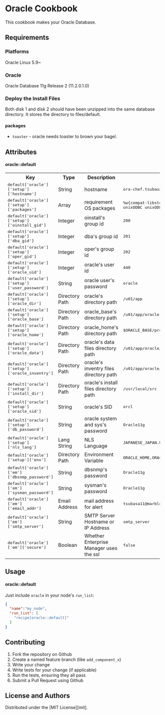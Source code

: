 Oracle Cookbook
===============
This cookbook makes your Oracle Database.

Requirements
------------
### Platforms
Oracle Linux 5.9~
### Oracle
Oracle Database 11g Release 2 (11.2.0.1.0)

### Deploy the Install Files
Both disk 1 and disk 2 should have been unzipped into the same database directory.
It stores the directory to files/default.

#### packages
- `toaster` - oracle needs toaster to brown your bagel.

Attributes
----------

#### oracle::default
<table>
  <tr>
    <th>Key</th>
    <th>Type</th>
    <th>Description</th>
    <th>Default</th>
  </tr>
  <tr>
    <td><tt>default['oracle']['setup']['hostname']</tt></td>
    <td>String</td>
    <td>hostname</td>
    <td><tt>ora-chef.tsubauaaa.com</tt></td>
  </tr>
  <tr>
    <td><tt>default['oracle']['setup']['packages']</tt></td>
    <td>Array</td>
    <td>requirement OS packages</td>
    <td><tt>%w{compat-libstdc++-33 libaio-devel unixODBC unixODBC-devel}</tt></td>
  </tr>
  <tr>
    <td><tt>default['oracle']['setup']['oinstall_gid']</tt></td>
    <td>Integer</td>
    <td>oinstall's group id</td>
    <td><tt>200</tt></td>
  </tr>
  <tr>
    <td><tt>default['oracle']['setup']['dba_gid']</tt></td>
    <td>Integer</td>
    <td>dba's group id</td>
    <td><tt>201</tt></td>
  </tr>
  <tr>
    <td><tt>default['oracle']['setup']['oper_gid']</tt></td>
    <td>Integer</td>
    <td>oper's group id</td>
    <td><tt>202</tt></td>
  </tr>
  <tr>
    <td><tt>default['oracle']['setup']['oracle_uid']</tt></td>
    <td>Integer</td>
    <td>oracle's user id</td>
    <td><tt>440</tt></td>
  </tr>
  <tr>
    <td><tt>default['oracle']['setup']['user_password']</tt></td>
    <td>String</td>
    <td>oracle user's password</td>
    <td><tt>oracle</tt></td>
  </tr>
  <tr>
    <td><tt>default['oracle']['setup']['oracle_dir']</tt></td>
    <td>Directory Path</td>
    <td>oracle's directory path </td>
    <td><tt>/u01/app</tt></td>
  </tr>
  <tr>
    <td><tt>default['oracle']['setup']['oracle_base']</tt></td>
    <td>Directory Path</td>
    <td>oracle_base's directory path </td>
    <td><tt>/u01/app/oracle</tt></td>
  </tr>
  <tr>
    <td><tt>default['oracle']['setup']['oracle_home']</tt></td>
    <td>Directory Path</td>
    <td>oracle_home's directory path </td>
    <td><tt>$ORACLE_BASE/product/11.2.0/dbhome_1</tt></td>
  </tr>
  <tr>
    <td><tt>default['oracle']['setup']['oracle_data']</tt></td>
    <td>Directory Path</td>
    <td>oracle's data files directory path </td>
    <td><tt>/u01/app/oracle/data</tt></td>
  </tr>
  <tr>
    <td><tt>default['oracle']['setup']['oracle_inventry']</tt></td>
    <td>Directory Path</td>
    <td>oracle's inventry files directory path </td>
    <td><tt>/u01/app/oracle/oraInventry</tt></td>
  </tr>
  <tr>
    <td><tt>default['oracle']['setup']['install_dir']</tt></td>
    <td>Directory Path</td>
    <td>oracle's install files directory path </td>
    <td><tt>/usr/local/src</tt></td>
  </tr>
  <tr>
    <td><tt>default['oracle']['setup']['oracle_sid']</tt></td>
    <td>String</td>
    <td>oracle's SID </td>
    <td><tt>orcl</tt></td>
  </tr>
  <tr>
    <td><tt>default['oracle']['setup']['db_password']</tt></td>
    <td>String</td>
    <td>oracle system and sys's password</td>
    <td><tt>Oracle11g</tt></td>
  </tr>
  <tr>
    <td><tt>default['oracle']['setup']['nls_lang']</tt></td>
    <td>Lang String</td>
    <td>NLS Language</td>
    <td><tt>JAPANESE_JAPAN.UTF8</tt></td>
  </tr>
  <tr>
    <td><tt>default['oracle']['setup']['env']</tt></td>
    <td>Directory Path</td>
    <td>Environment Variable</td>
    <td><tt>ORACLE_HOME,ORACLE_BASE,ORACLE_UNQNAME,PATH</tt></td>
  </tr>
  <tr>
    <td><tt>default['oracle']['em']['dbsnmp_password']</tt></td>
    <td>String</td>
    <td>dbsnmp's password</td>
    <td><tt>Oracle11g</tt></td>
  </tr>
  <tr>
    <td><tt>default['oracle']['em']['sysman_password']</tt></td>
    <td>String</td>
    <td>sysman's password</td>
    <td><tt>Oracle11g</tt></td>
  </tr>
  <tr>
    <td><tt>default['oracle']['em']['email_addr']</tt></td>
    <td>Email Address</td>
    <td>mail address for alert</td>
    <td><tt>tsubasa11@marble.ocn.ne.jp</tt></td>
  </tr>
  <tr>
    <td><tt>default['oracle']['em']['smtp_server']</tt></td>
    <td>String</td>
    <td>SMTP Server Hostname or IP Address</td>
    <td><tt>smtp_server</tt></td>
  </tr>
  <tr>
    <td><tt>default['oracle']['em']['secure']</tt></td>
    <td>Boolean</td>
    <td>Whether Enterprise Manager uses the ssl</td>
    <td><tt>false</tt></td>
  </tr>
</table>

Usage
-----
#### oracle::default
Just include `oracle` in your node's `run_list`:

```json
{
  "name":"my_node",
  "run_list": [
    "recipe[oracle::default]"
  ]
}
```

Contributing
------------
1. Fork the repository on Github
2. Create a named feature branch (like `add_component_x`)
3. Write your change
4. Write tests for your change (if applicable)
5. Run the tests, ensuring they all pass
6. Submit a Pull Request using Github

License and Authors
-------------------
Distributed under the [MIT License][mit].
